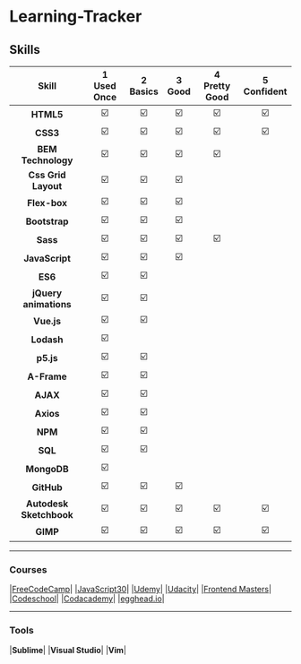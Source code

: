 # Learning-Tracker

## Skills


|Skill| 1<br>Used Once | 2<br>Basics | 3<br>Good | 4<br>Pretty Good | 5<br>Confident | 
|:--------:|:---:|:---:|:---:|:---:|:---:|
|**HTML5**| :ballot_box_with_check: | :ballot_box_with_check: | :ballot_box_with_check: | :ballot_box_with_check: |:ballot_box_with_check: | 
|**CSS3**| :ballot_box_with_check: | :ballot_box_with_check: | :ballot_box_with_check: | :ballot_box_with_check: |:ballot_box_with_check: | 
|**BEM Technology**| :ballot_box_with_check: | :ballot_box_with_check: | :ballot_box_with_check: | :ballot_box_with_check: | | 
|**Css Grid Layout**| :ballot_box_with_check: | :ballot_box_with_check: | :ballot_box_with_check: |  |  |
|**Flex-box**| :ballot_box_with_check: | :ballot_box_with_check: | :ballot_box_with_check: |  |  | 
|**Bootstrap**| :ballot_box_with_check: | :ballot_box_with_check: | :ballot_box_with_check: |  |  | 
|**Sass**| :ballot_box_with_check: | :ballot_box_with_check: | :ballot_box_with_check: | :ballot_box_with_check:  |  | 
|**JavaScript**| :ballot_box_with_check: | :ballot_box_with_check: | :ballot_box_with_check: |  |  | 
|**ES6**| :ballot_box_with_check: | :ballot_box_with_check: |  |  |  | 
|**jQuery animations**| :ballot_box_with_check: | :ballot_box_with_check: |  |  |  | 
|**Vue.js**| :ballot_box_with_check: | :ballot_box_with_check: |  |  |  | 
|**Lodash**| :ballot_box_with_check: |  |  |  |  | 
|**p5.js**| :ballot_box_with_check: | :ballot_box_with_check: |  |  |  | 
|**A-Frame**| :ballot_box_with_check: | :ballot_box_with_check: |  |  |  | 
|**AJAX**| :ballot_box_with_check: | :ballot_box_with_check: |  |  |  |  
|**Axios**| :ballot_box_with_check: | :ballot_box_with_check: |  |  |  |  
|**NPM**| :ballot_box_with_check: | :ballot_box_with_check:  |  |  |  | 
|**SQL**| :ballot_box_with_check: | :ballot_box_with_check: |  |  |  | 
|**MongoDB**| :ballot_box_with_check: |  |  |  |  | 
|**GitHub**| :ballot_box_with_check: | :ballot_box_with_check: | :ballot_box_with_check: |  |  | 
|**Autodesk Sketchbook**| :ballot_box_with_check: | :ballot_box_with_check: | :ballot_box_with_check: | :ballot_box_with_check: | :ballot_box_with_check: |
|**GIMP**| :ballot_box_with_check: | :ballot_box_with_check: | :ballot_box_with_check: | :ballot_box_with_check: | :ballot_box_with_check: | 


---


### Courses


|[FreeCodeCamp](https://www.freecodecamp.org)|
|[JavaScript30](https://javascript30.com/)|
|[Udemy](https://www.udemy.com/)|
|[Udacity](https://www.udacity.com/)|
|[Frontend Masters](https://frontendmasters.com/)|
|[Codeschool](https://www.codeschool.com/)|
|[Codacademy](https://www.codecademy.com/)|
|[egghead.io](https://egghead.io/)|


---

### Tools


|**Sublime**|
|**Visual Studio**|
|**Vim**|

